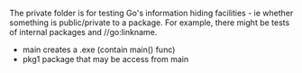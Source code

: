 The private folder is for testing Go's information hiding facilities - ie whether something is public/private to a package.  For example, there might be tests of internal packages and //go:linkname.

- main creates a .exe (contain main() func)
- pkg1 package that may be access from main
